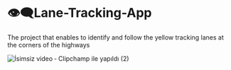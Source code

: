 # 👁‍🗨Lane-Tracking-App
 The project that enables to identify and follow the yellow tracking lanes at the corners of the highways

![İsimsiz video ‐ Clipchamp ile yapıldı (2)](https://user-images.githubusercontent.com/54312783/210007722-ff494068-e341-4843-b4a7-a7b223a9a57f.gif)
